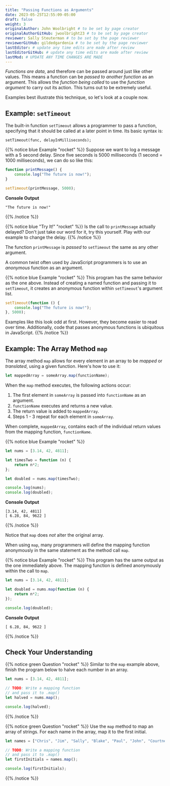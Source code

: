 ```yaml
---
title: "Passing Functions as Arguments"
date: 2023-05-25T12:55:09-05:00
draft: false
weight: 3
originalAuthor: John Woolbright # to be set by page creator
originalAuthorGitHub: jwoolbright23 # to be set by page creator
reviewer: Sally Steuterman # to be set by the page reviewer
reviewerGitHub: gildedgardenia # to be set by the page reviewer
lastEditor: # update any time edits are made after review
lastEditorGitHub: # update any time edits are made after review
lastMod: # UPDATE ANY TIME CHANGES ARE MADE
---
```


*Functions are data*, and therefore can be passed around just like other values. This means a function can be *passed to another function* as an argument. This allows the *function being called* to use the *function argument* to carry out its action. This turns out to be extremely useful. 

Examples best illustrate this technique, so let's look at a couple now.

## Example: `setTimeout`

The built-in function `setTimeout` allows a programmer to pass a function, specifying that it should be called at a later point in time. Its basic syntax is:

```console
setTimeout(func, delayInMilliseconds);
```

{{% notice blue Example "rocket" %}}
Suppose we want to log a message with a 5 second delay. Since five seconds is 5000 milliseconds (1 second = 1000 milliseconds), we can do so like this:

```javascript
function printMessage() {
    console.log("The future is now!");
}

setTimeout(printMessage, 5000);
```

**Console Output**

```console
"The future is now!"
```
{{% /notice %}}

{{% notice blue "Try It!" "rocket" %}}
Is the call to `printMessage` actually delayed? Don't just take our word for it, try this yourself. Play with our example to change the delay.
{{% /notice %}}

The function `printMessage` is *passed* to `setTimeout` the same as any other argument. 

A common twist often used by JavaScript programmers is to use an *anonymous* function as an argument.

{{% notice blue Example "rocket" %}}
This program has the same behavior as the one above. Instead of creating a named function and passing it to `setTimeout`, it creates an anonymous function within `setTimeout`'s argument list.

```javascript
setTimeout(function () {
    console.log("The future is now!");
}, 5000);
```

Examples like this look odd at first. However, they become easier to read over time. Additionally, code that passes anonymous functions is ubiquitous in JavaScript. 
{{% /notice %}}

## Example: The Array Method `map`

The array method `map` allows for every element in an array to be *mapped*
or *translated*, using a given function. Here's how to use it:

```javascript
let mappedArray = someArray.map(functionName);
```

When the `map` method executes, the following actions occur:

1. The first element in `someArray` is passed into `functionName` as an argument.
1. `functionName` executes and returns a new value.
1. The return value is added to `mappedArray`.
1. Steps 1 - 3 repeat for each element in `someArray`.

When complete, `mappedArray`, contains each of the individual return values
from the mapping function, `functionName`.

{{% notice blue Example "rocket" %}}
```javascript
let nums = [3.14, 42, 4811];

let timesTwo = function (n) {
    return n*2;
};

let doubled = nums.map(timesTwo);

console.log(nums);
console.log(doubled);
```

**Console Output**

```console
[3.14, 42, 4811]
[ 6.28, 84, 9622 ]
```
{{% /notice %}}

Notice that `map` does *not* alter the original array.

When using `map`, many programmers will define the mapping function anonymously in the same statement as the method call `map`.

{{% notice blue Example "rocket" %}}
This program has the same output as the one immediately above. The mapping function is defined anonymously within the call to `map`.

```javascript
let nums = [3.14, 42, 4811];

let doubled = nums.map(function (n) {
    return n*2;
});

console.log(doubled);
```

**Console Output**

```console
[ 6.28, 84, 9622 ]
```
{{% /notice %}}

## Check Your Understanding

{{% notice green Question "rocket" %}}
Similar to the `map` example above, finish the program below to halve each number in an array.

```javascript
let nums = [3.14, 42, 4811];

// TODO: Write a mapping function
// and pass it to .map()
let halved = nums.map();

console.log(halved);
```
{{% /notice %}}

{{% notice green Question "rocket" %}}
Use the ``map`` method to map an array of strings. For each name in the array, map it to the first initial.

```javascript
let names = ["Chris", "Jim", "Sally", "Blake", "Paul", "John", "Courtney", "Carly"];

// TODO: Write a mapping function
// and pass it to .map()
let firstInitials = names.map();

console.log(firstInitials);
```
{{% /notice %}}